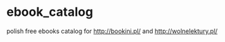 ebook_catalog
=============

polish free ebooks catalog for http://bookini.pl/ and http://wolnelektury.pl/

